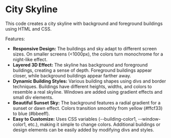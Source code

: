 # City Skyline

This code creates a city skyline with background and foreground buildings using HTML and CSS. 

Features:

* **Responsive Design:** The buildings and sky adapt to different screen sizes. On smaller screens (<1000px), the colors turn monochrome for a night-like effect.
* **Layered 3D Effect:** The skyline has background and foreground buildings, creating a sense of depth. Foreground buildings appear closer, while background buildings appear farther away.
* **Dynamic Building Styles:** Various building shapes using divs and border techniques. Buildings have different heights, widths, and colors to resemble a real skyline. Windows are added using gradient effects and small div elements.
* **Beautiful Sunset Sky:** The background features a radial gradient for a sunset or dawn effect. Colors transition smoothly from yellow (#ffcf33) to blue (#bbeeff).
* **Easy to Customize:** Uses CSS variables (--building-color1, --window-color1, etc.), making it simple to change colors. Additional buildings or design elements can be easily added by modifying divs and styles.
